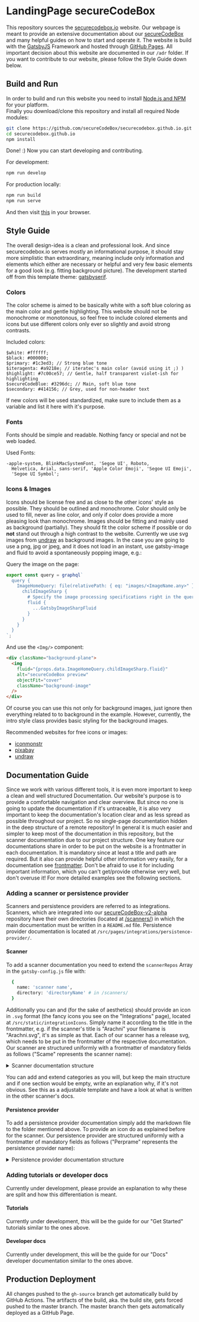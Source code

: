 # LandingPage secureCodeBox

This repository sources the [securecodebox.io] website. Our webpage is meant to provide an extensive documentation about our [secureCodeBox] and many helpful guides on how to start and operate it. The website is build with the [GatsbyJS] Framework and hosted through [GitHub Pages]. All important decision about this website are documented in our `/adr` folder. If you want to contribute to our website, please follow the Style Guide down below.

## Build and Run

In order to build and run this website you need to install [Node.js and NPM] for your platform.  
Finally you download/clone this repository and install all required Node modules:

```bash
git clone https://github.com/secureCodeBox/securecodebox.github.io.git
cd securecodebox.github.io
npm install
```

Done! :) Now you can start developing and contributing.

For development:

```bash
npm run develop
```

For production locally:

```bash
npm run build
npm run serve
```

And then visit [this](http://localhost:8000/) in your browser.

## Style Guide

The overall design-idea is a clean and professional look. And since securecodebox.io serves mostly an informational purpose, it should stay more simplistic than extraordinary, meaning include only information and elements which either are necessary or helpful and very few basic elements for a good look (e.g. fitting background picture). The development started off from this template theme: [gatsbyserif](https://gatsby-serif.netlify.com/).

### Colors

The color scheme is aimed to be basically white with a soft blue coloring as the main color and gentle highlighting. This website should not be monochrome or monotonous, so feel free to include colored elements and icons but use different colors only ever so slightly and avoid strong contrasts.

Included colors:

```
$white: #ffffff;
$black: #000000;
$primary: #1c3ed3; // Strong blue tone
$iteragenta: #a9218e; // iteratec's main color (avoid using it ;) )
$highlight: #7c00ce57; // Gentle, half transparent violet-ish for highlighting
$secureCodeBlue: #3296dc; // Main, soft blue tone
$secondary: #414156; // Grey, used for non-header text
```

If new colors will be used standardized, make sure to include them as a variable and list it here with it's purpose.

### Fonts

Fonts should be simple and readable. Nothing fancy or special and not be web loaded.

Used Fonts:

```
-apple-system, BlinkMacSystemFont, 'Segoe UI', Roboto,
  Helvetica, Arial, sans-serif, 'Apple Color Emoji', 'Segoe UI Emoji',
  'Segoe UI Symbol';
```

### Icons & Images

Icons should be license free and as close to the other icons' style as possible. They should be outlined and monochrome. Color should only be used to fill, never as line color, and only if color does provide a more pleasing look than monochrome. Images should be fitting and mainly used as background (partially). They should fit the color scheme if possible or do **not** stand out through a high contrast to the website. Currently we use svg images from [undraw](https://undraw.co/) as background images. In the case you are going to use a png, jpg or jpeg, and it does not load in an instant, use gatsby-image and fluid to avoid a spontaneously popping image, e.g.:

Query the image on the page:

```javascript
export const query = graphql`
  query {
    ImageHomeQuery: file(relativePath: { eq: "images/<ImageName.any>" }) {
      childImageSharp {
        # Specify the image processing specifications right in the query.
        fluid {
          ...GatsbyImageSharpFluid
        }
      }
    }
  }
`;
```

And use the `<Img/>` component:

```html
<div className="background-plane">
  <img
    fluid="{props.data.ImageHomeQuery.childImageSharp.fluid}"
    alt="secureCodeBox preview"
    objectFit="cover"
    className="background-image"
  />
</div>
```

Of course you can use this not only for background images, just ignore then everything related to to background in the example. However, currently, the intro style class provides basic styling for the background images.

Recommended websites for free icons or images:

- [iconmonstr](https://iconmonstr.com/)
- [pixabay](https://pixabay.com/)
- [undraw](https://undraw.co/)

## Documentation Guide

Since we work with various different tools, it is even more important to keep a clean and well structured Documentation. Our website's purpose is to provide a comfortable navigation and clear overview. But since no one is going to update the documentation if it's untraceable, it is also very important to keep the documentation's location clear and as less spread as possible throughout our project. So no single-page documentation hidden in the deep structure of a remote repository! In general it is much easier and simpler to keep most of the documentation in this repository, but the scanner documentation due to our project structure. One key feature our documentations share in order to be put on the website is a frontmatter in each documentation. It is mandatory since at least a title and path are required. But it also can provide helpful other information very easily, for a documentation see [frontmatter]. Don't be afraid to use it for including important information, which you can't get/provide otherwise very well, but don't overuse it! For more detailed examples see the following sections.

### Adding a scanner or persistence provider

Scanners and persistence providers are referred to as integrations. Scanners, which are integrated into our [secureCodeBox-v2-alpha](https://github.com/secureCodeBox/secureCodeBox-v2-alpha) repository have their own directories (located at [/scanners/](https://github.com/secureCodeBox/secureCodeBox-v2-alpha/tree/master/scanners)) in which the main documentation must be written in a `README.md` file. Persistence provider documentation is located at `/src/pages/integrations/persistence-provider/`.

#### Scanner

To add a scanner documentation you need to extend the `scannerRepos` Array in the `gatsby-config.js` file with:

```bash
  {
    name: 'scanner name',
    directory: 'directoryName' # in /scanners/
  }
```

Additionally you can and (for the sake of aesthetics) should provide an icon in `.svg` format (the fancy icons you see on the "Integrations" page), located at `/src/static/integrationIcons`. Simply name it according to the title in the frontmatter, e.g. if the scanner's title is "Arachni" your filename is "Arachni.svg", it's as simple as that. Each of our scanner has a release svg, which needs to be put in the frontmatter of the respective documentation. Our scanner are structured uniformly with a frontmatter of mandatory fields as follows ("Scame" represents the scanner name):

<details>
<summary>Scanner documentation structure</summary>
<br>
<pre>

        ---

        title: "Scame"
        path: "scanner/Scame"
        category: "scanner"
        usecase: "general use of this scanner"

        ---

        ![Scame Logo](url to scanner logo) //not required but nice to have

        A brief description about this scanner.

        <!-- end -->

        # About

        This repository contains a self contained µService utilizing the Scame scanner for the secureCodeBox project. To learn more about the Scame scanner itself visit [reference the scanner].

        ## Scame parameters

        To hand over supported parameters through api usage, you can set following attributes:

        ```
        [
          {
            specify parameter and how to configure the scanner
          }
        ]
        ```

        ## Example
        Provide a simple scan example which everyone can simply reconstruct. Give a Example input/configuration and the according output.

        ## Development

        ### Configuration Options

        To configure this service specify the following environment variables:

        | Environment Variable       | Value Example |
        | -------------------------- | ------------- |
        | ENGINE_ADDRESS             | http://engine |
        | ENGINE_BASIC_AUTH_USER     | username      |
        | ENGINE_BASIC_AUTH_PASSWORD | 123456        |

        ### Local setup

        How to set up the scanner locally.

        ### Test

        How to run the test.

        ### Build with docker

        How to build the docker container.


        >Travis build status
        >License
        >GitHub latest release of our Scame repository

        [reference the scanner]: url

</pre>
</details>

You can add and extend categories as you will, but keep the main structure and if one section would be empty, write an explanation why, if it's not obvious. See this as a adjustable template and have a look at what is written in the other scanner's docs.

#### Persistence provider

To add a persistence provider documentation simply add the markdown file to the folder mentioned above. To provide an icon do as explained before for the scanner. Our persistence provider are structured uniformly with a frontmatter of mandatory fields as follows ("Perprame" represents the persistence provider name):

<details>
<summary>Persistence provider documentation structure</summary>
<br>
<pre>

        ---

        title: "Perprame"
        path: "persistence-provider/Perprame"
        category: "persistence provider"

        ---

        ## About

        A brief description of this persistence provider with reference: [Perprame].

        ## Configuration

        ### Setting the Persistence Provider

        The engine supports multiple different persistence providers. Each of the prepackaged persistence providers can be toggled on by using environment variables.

        The currently available persistence providers are:

        | Name          | Environment Variable                              | Default Value |
        | ------------- | ------------------------------------------------- | ------------- |
        | Perprame      | `SECURECODEBOX_PERSISTENCE_PERPRAME_ENABLED`      | `"false"`     |
        | Elasticsearch | `SECURECODEBOX_PERSISTENCE_ELASTICSEARCH_ENABLED` | `"false"`     |
        | DefectDojo    | `SECURECODEBOX_PERSISTENCE_DEFECTDOJO_ENABLED`    | `"false"`     |
        | S3            | `SECURECODEBOX_PERSISTENCE_S3_ENABLED`            | `"false"`     |
        | None          | `SECURECODEBOX_PERSISTENCE_NONE_ENABLED`          | `"false"`     |

        To activate the persistence providers the `enabled` variable must be set to `"true"`.

        > **Note**: Most PersistenceProviders require additional configuration to set the location and access credentials. These are documented in the sections for the individual persistence providers below.

        The corresponding PersistenceProvider-implementation class must have a matching `@ConditionalOnProperty` annotation, e.g. `@ConditionalOnProperty(name = "securecodebox.persistence.perprame.enabled", havingValue = "true")` for Perprame.

        ## Specific Settings

        #### Enabling Perprame as Persistence Provider

        To use Perprame for persistence set `securecodebox.persistence.perprame.enabled` or the corresponding environment variable to `"true"`.

        #### Properties / Environment Variables

        | Property | Example Value | Mandatory |
        | -------- | ------------- | --------- |
        |          |               |           |


        [Perprame]: reference url

</pre>
</details>

### Adding tutorials or developer docs

Currently under development, please provide an explanation to why these are split and how this differentiation is meant.

#### Tutorials

Currently under development, this will be the guide for our "Get Started" tutorials similar to the ones above.

#### Developer docs

Currently under development, this will be the guide for our "Docs" developer documentation similar to the ones above.

## Production Deployment

All changes pushed to the `gh-source` branch get automatically build by GitHub Actions.
The artifacts of the build, aka. the build site, gets forced pushed to the master branch.
The master branch then gets automatically deployed as a GitHub Page.

[securecodebox.io]: https://securecodebox.github.io
[securecodebox]: https://github.com/secureCodeBox/secureCodeBox
[gatsbyjs]: https://www.gatsbyjs.org/
[github pages]: https://pages.github.com/
[node.js and npm]: https://nodejs.org/en/download/
[frontmatter]: https://www.gatsbyjs.org/docs/adding-markdown-pages/#frontmatter-for-metadata-in-markdown-files
